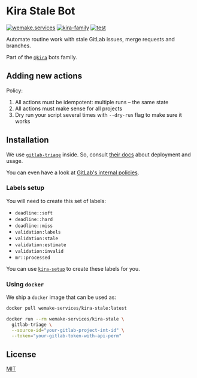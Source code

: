 # Kira Stale Bot

[![wemake.services](https://img.shields.io/badge/%20-wemake.services-green.svg?label=%20&logo=data%3Aimage%2Fpng%3Bbase64%2CiVBORw0KGgoAAAANSUhEUgAAABAAAAAQCAMAAAAoLQ9TAAAABGdBTUEAALGPC%2FxhBQAAAAFzUkdCAK7OHOkAAAAbUExURQAAAAAAAAAAAAAAAAAAAAAAAAAAAAAAAP%2F%2F%2F5TvxDIAAAAIdFJOUwAjRA8xXANAL%2Bv0SAAAADNJREFUGNNjYCAIOJjRBdBFWMkVQeGzcHAwksJnAPPZGOGAASzPzAEHEGVsLExQwE7YswCb7AFZSF3bbAAAAABJRU5ErkJggg%3D%3D)](https://wemake-services.github.io)
[![kira-family](https://img.shields.io/badge/kira-family-pink.svg)](https://github.com/wemake-services/kira)
[![test](https://github.com/wemake-services/kira-stale/actions/workflows/test.yml/badge.svg?branch=master&event=push)](https://github.com/wemake-services/kira-stale/actions/workflows/test.yml)

Automate routine work with stale GitLab issues, merge requests and branches.

Part of the [`@kira`](https://github.com/wemake-services/kira) bots family.


## Adding new actions

Policy:
1. All actions must be idempotent: multiple runs – the same state
2. All actions must make sense for all projects
3. Dry run your script several times with `--dry-run` flag to make sure it works


## Installation

We use [`gitlab-triage`](https://gitlab.com/gitlab-org/ruby/gems/gitlab-triage) inside.
So, consult [their docs](https://gitlab.com/gitlab-org/gitlab-triage)
about deployment and usage.

You can even have a look at [GitLab's internal policies](https://gitlab.com/gitlab-org/quality/triage-ops/blob/master/policies).

### Labels setup

You will need to create this set of labels:
- `deadline::soft`
- `deadline::hard`
- `deadline::miss`
- `validation:labels`
- `validation:stale`
- `validation:estimate`
- `validation:invalid`
- `mr::processed`

You can use [`kira-setup`](https://github.com/wemake-services/kira-setup) to create these labels for you.

### Using `docker`

We ship a `docker` image that can be used as:

```bash
docker pull wemake-services/kira-stale:latest

docker run --rm wemake-services/kira-stale \
  gitlab-triage \
  --source-id="your-gitlab-project-int-id" \
  --token="your-gitlab-token-with-api-perm"
```


## License

[MIT](./LICENSE)

